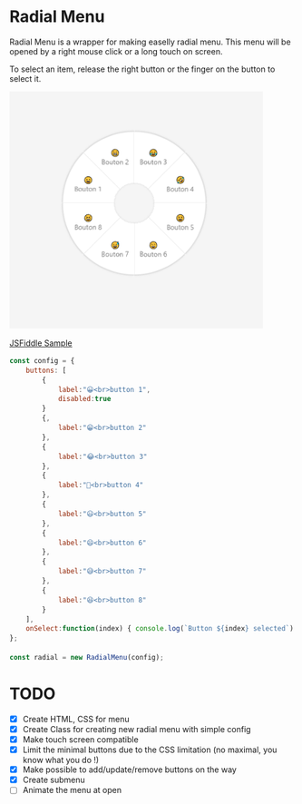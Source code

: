# Radial Menu

Radial Menu is a wrapper for making easelly radial menu. This menu will be opened by a right mouse click or a long touch on screen.

To select an item, release the right button or the finger on the button to select it.

![Capture](./Capture.PNG)

[JSFiddle Sample](https://jsfiddle.net/L80pg3rd/1/)

```js
const config = {
    buttons: [
        {
            label:"😀<br>button 1",
            disabled:true
        }
        {,
            label:"😁<br>button 2"
        },
        {
            label:"😂<br>button 3"
        },
        {
            label:"🤣<br>button 4"
        },
        {
            label:"😃<br>button 5"
        },
        {
            label:"😄<br>button 6"
        },
        {
            label:"😅<br>button 7"
        },
        {
            label:"😆<br>button 8"
        }
    ],
    onSelect:function(index) { console.log(`Button ${index} selected`) }
};

const radial = new RadialMenu(config);
```

# TODO

- [x] Create HTML, CSS for menu
- [x] Create Class for creating new radial menu with simple config
- [x] Make touch screen compatible
- [x] Limit the minimal buttons due to the CSS limitation (no maximal, you know what you do !)
- [x] Make possible to add/update/remove buttons on the way
- [x] Create submenu
- [ ] Animate the menu at open
